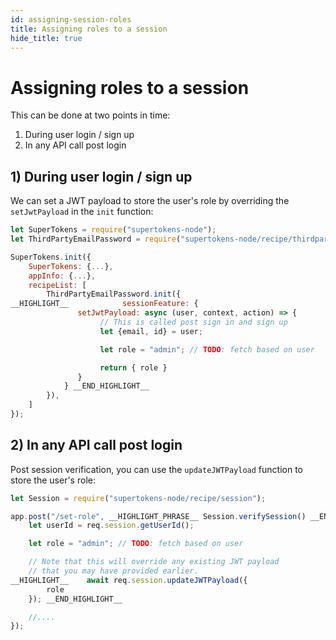 ```yaml
---
id: assigning-session-roles
title: Assigning roles to a session 
hide_title: true
---
```


# Assigning roles to a session

This can be done at two points in time:
1) During user login / sign up
2) In any API call post login

## 1) During user login / sign up

We can set a JWT payload to store the user's role by overriding the `setJwtPayload` in the `init` function:

<!--DOCUSAURUS_CODE_TABS-->
<!--NodeJS-->
```js
let SuperTokens = require("supertokens-node");
let ThirdPartyEmailPassword = require("supertokens-node/recipe/thirdpartyemailpassword");

SuperTokens.init({
    SuperTokens: {...},
    appInfo: {...},
    recipeList: [
        ThirdPartyEmailPassword.init({
__HIGHLIGHT__            sessionFeature: {
               setJwtPayload: async (user, context, action) => {
                    // This is called post sign in and sign up
                    let {email, id} = user;

                    let role = "admin"; // TODO: fetch based on user

                    return { role }
               }
            } __END_HIGHLIGHT__
        }),
    ]
});
```
<!--END_DOCUSAURUS_CODE_TABS-->

## 2) In any API call post login

Post session verification, you can use the `updateJWTPayload` function to store the user's role:

<!--DOCUSAURUS_CODE_TABS-->
<!--NodeJS-->
```js
let Session = require("supertokens-node/recipe/session");

app.post("/set-role", __HIGHLIGHT_PHRASE__ Session.verifySession() __END_HIGHLIGHT_PHRASE__, (req, res) => {
    let userId = req.session.getUserId();

    let role = "admin"; // TODO: fetch based on user

    // Note that this will override any existing JWT payload
    // that you may have provided earlier.
__HIGHLIGHT__    await req.session.updateJWTPayload({
        role
    }); __END_HIGHLIGHT__

    //....
});
```
<!--END_DOCUSAURUS_CODE_TABS-->